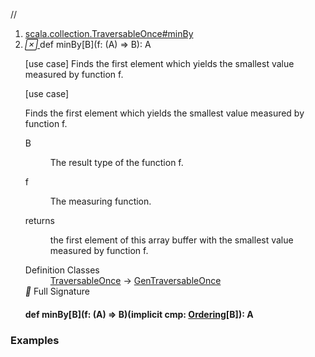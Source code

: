//
<ol>
<li><a href="https://www.scala-lang.org/api/2.12.3/scala/collection/mutable/ArrayBuffer.html#minBy[B](f:A=>B):A">scala.collection.TraversableOnce#minBy</a></li>
<li name="scala.collection.TraversableOnce#minBy" visbl="pub" class="indented0 " data-isabs="false" fullcomment="yes" group="Ungrouped"> <a id="minBy[B](f:A=>B):A"></a><a id="minBy[B]((A)⇒B):A"></a> <span class="permalink"> <a href="../../../scala/collection/mutable/ArrayBuffer.html#minBy[B](f:A=>B):A" title="Permalink"> <i class="material-icons"></i> </a> </span> <span class="modifier_kind"> <span class="modifier"></span> <span class="kind">def</span> </span> <span class="symbol"> <span class="name">minBy</span><span class="tparams">[<span name="B">B</span>]</span><span class="params">(<span name="f">f: (<span class="extype" name="scala.collection.GenTraversableOnce.A">A</span>) ⇒ <span class="extype" name="scala.collection.TraversableOnce.minBy.B">B</span></span>)</span><span class="result">: <span class="extype" name="scala.collection.GenTraversableOnce.A">A</span></span> </span> <p class="shortcomment cmt">[use case] Finds the first element which yields the smallest value measured by function f.</p>
 <div class="fullcomment">
  [use case] 
  <div class="comment cmt">
   <p> Finds the first element which yields the smallest value measured by function f.</p>
  </div>
  <dl class="paramcmts block">
   <dt class="tparam">
    B
   </dt>
   <dd class="cmt">
    <p>The result type of the function f.</p>
   </dd>
   <dt class="param">
    f
   </dt>
   <dd class="cmt">
    <p>The measuring function.</p>
   </dd>
   <dt>
    returns
   </dt>
   <dd class="cmt">
    <p>the first element of this array buffer with the smallest value measured by function f.</p>
   </dd>
  </dl>
  <dl class="attributes block"> 
   <dt>
    Definition Classes
   </dt>
   <dd>
    <a href="../TraversableOnce.html" class="extype" name="scala.collection.TraversableOnce">TraversableOnce</a> → 
    <a href="../GenTraversableOnce.html" class="extype" name="scala.collection.GenTraversableOnce">GenTraversableOnce</a>
   </dd>
   <div class="full-signature-block toggleContainer"> 
    <span class="toggle"> <i class="material-icons"></i> Full Signature </span> 
    <div class="hiddenContent full-signature-usecase">
     <h4 id="signature" class="signature"> <span class="modifier_kind"> <span class="modifier"></span> <span class="kind">def</span> </span> <span class="symbol"> <span class="name">minBy</span><span class="tparams">[<span name="B">B</span>]</span><span class="params">(<span name="f">f: (<span class="extype" name="scala.collection.mutable.ArrayBuffer.A">A</span>) ⇒ <span class="extype" name="scala.collection.TraversableOnce.minBy.B">B</span></span>)</span><span class="params">(<span class="implicit">implicit </span><span name="cmp">cmp: <a href="../../index.html#Ordering[T]=scala.math.Ordering[T]" class="extmbr" name="scala.Ordering">Ordering</a>[<span class="extype" name="scala.collection.TraversableOnce.minBy.B">B</span>]</span>)</span><span class="result">: <span class="extype" name="scala.collection.mutable.ArrayBuffer.A">A</span></span> </span> </h4>
    </div> 
   </div>
  </dl>
 </div> </li>
        </ol>


### Examples
















